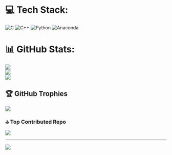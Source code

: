 
# 💻 Tech Stack:
![C](https://img.shields.io/badge/c-%2300599C.svg?style=flat&logo=c&logoColor=white) ![C++](https://img.shields.io/badge/c++-%2300599C.svg?style=flat&logo=c%2B%2B&logoColor=white) ![Python](https://img.shields.io/badge/python-3670A0?style=flat&logo=python&logoColor=ffdd54) ![Anaconda](https://img.shields.io/badge/Anaconda-%2344A833.svg?style=flat&logo=anaconda&logoColor=white)
# 📊 GitHub Stats:
![](https://github-readme-stats.vercel.app/api?username=KhoiTruong23&theme=dark&hide_border=false&include_all_commits=false&count_private=false)<br/>
![](https://github-readme-streak-stats.herokuapp.com/?user=KhoiTruong23&theme=dark&hide_border=false)<br/>
![](https://github-readme-stats.vercel.app/api/top-langs/?username=KhoiTruong23&theme=dark&hide_border=false&include_all_commits=false&count_private=false&layout=compact)

## 🏆 GitHub Trophies
![](https://github-profile-trophy.vercel.app/?username=KhoiTruong23&theme=radical&no-frame=false&no-bg=true&margin-w=4)

### 🔝 Top Contributed Repo
![](https://github-contributor-stats.vercel.app/api?username=KhoiTruong23&limit=5&theme=dark&combine_all_yearly_contributions=true)

---
[![](https://visitcount.itsvg.in/api?id=KhoiTruong23&icon=0&color=3)](https://visitcount.itsvg.in)

<!-- Proudly created with GPRM ( https://gprm.itsvg.in ) -->
